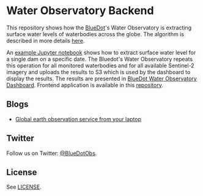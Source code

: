 # Water Observatory Backend

This repository shows how the [BlueDot](https://www.blue-dot-observatory.com)'s Water Observatory is extracting surface water levels of waterbodies across the globe. The algorithm is described in more details [here](https://www.blue-dot-observatory.com/aboutwaterobservatory).

An [example Jupyter notebook]() shows how to extract surface water level for a single dam on a specific date. The Bluedot's Water Observatory repeats this operation for all monitored waterbodies and for all available Sentinel-2 imagery and uploads the results to S3 which is used by the dashboard to display the results. 
The results are presented in [BlueDot Water Observatory Dashboard](https://water.blue-dot-observatory.com/38419). Frontend application is available 
in this [repository](https://github.com/sentinel-hub/water-observatory-frontend). 

## Blogs

* [Global earth observation service from your laptop](https://medium.com/sentinel-hub/global-earth-observation-service-from-your-laptop-23157680cf5e)

## Twitter

Follow us on Twitter: [@BlueDotObs](https://twitter.com/BlueDotObs). 

## License

See [LICENSE](LICENSE).